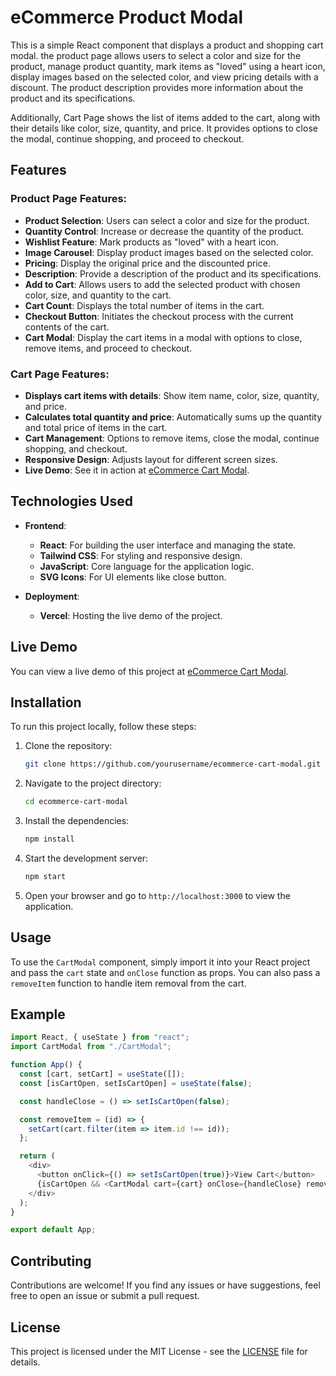 # eCommerce Product Modal

This is a simple React component that displays a product and shopping cart modal. the product page allows users to select a color and size for the product, manage product quantity, mark items as "loved" using a heart icon, display images based on the selected color, and view pricing details with a discount. The product description provides more information about the product and its specifications.

Additionally, Cart Page shows the list of items added to the cart, along with their details like color, size, quantity, and price. It provides options to close the modal, continue shopping, and proceed to checkout.

## Features

### Product Page Features:
- **Product Selection**: Users can select a color and size for the product.
- **Quantity Control**: Increase or decrease the quantity of the product.
- **Wishlist Feature**: Mark products as "loved" with a heart icon.
- **Image Carousel**: Display product images based on the selected color.
- **Pricing**: Display the original price and the discounted price.
- **Description**: Provide a description of the product and its specifications.
- **Add to Cart**: Allows users to add the selected product with chosen color, size, and quantity to the cart.
- **Cart Count**: Displays the total number of items in the cart.
- **Checkout Button**: Initiates the checkout process with the current contents of the cart.
- **Cart Modal**: Display the cart items in a modal with options to close, remove items, and proceed to checkout.

### Cart Page Features:
- **Displays cart items with details**: Show item name, color, size, quantity, and price.
- **Calculates total quantity and price**: Automatically sums up the quantity and total price of items in the cart.
- **Cart Management**: Options to remove items, close the modal, continue shopping, and checkout.
- **Responsive Design**: Adjusts layout for different screen sizes.
- **Live Demo**: See it in action at [eCommerce Cart Modal](https://ecommerce-card-project.vercel.app/).


## Technologies Used

- **Frontend**:
  - **React**: For building the user interface and managing the state.
  - **Tailwind CSS**: For styling and responsive design.
  - **JavaScript**: Core language for the application logic.
  - **SVG Icons**: For UI elements like close button.

- **Deployment**:
  - **Vercel**: Hosting the live demo of the project.

## Live Demo

You can view a live demo of this project at [eCommerce Cart Modal](https://ecommerce-card-project.vercel.app/).

## Installation

To run this project locally, follow these steps:

1. Clone the repository:
   ```bash
   git clone https://github.com/yourusername/ecommerce-cart-modal.git

2. Navigate to the project directory:
   ```bash
   cd ecommerce-cart-modal
   ```

3. Install the dependencies:
   ```bash
   npm install
   ```

4. Start the development server:
   ```bash
   npm start
   ```

5. Open your browser and go to `http://localhost:3000` to view the application.

## Usage

To use the `CartModal` component, simply import it into your React project and pass the `cart` state and `onClose` function as props. You can also pass a `removeItem` function to handle item removal from the cart.

## Example

```javascript
import React, { useState } from "react";
import CartModal from "./CartModal";

function App() {
  const [cart, setCart] = useState([]);
  const [isCartOpen, setIsCartOpen] = useState(false);

  const handleClose = () => setIsCartOpen(false);

  const removeItem = (id) => {
    setCart(cart.filter(item => item.id !== id));
  };

  return (
    <div>
      <button onClick={() => setIsCartOpen(true)}>View Cart</button>
      {isCartOpen && <CartModal cart={cart} onClose={handleClose} removeItem={removeItem} />}
    </div>
  );
}

export default App;
```

## Contributing

Contributions are welcome! If you find any issues or have suggestions, feel free to open an issue or submit a pull request.

## License

This project is licensed under the MIT License - see the [LICENSE](LICENSE) file for details.
